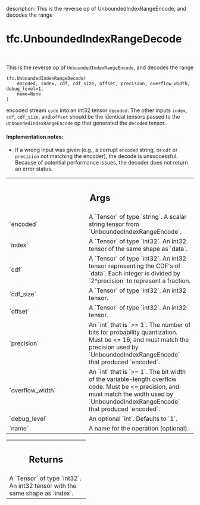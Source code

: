 description: This is the reverse op of UnboundedIndexRangeEncode, and decodes the range

<div itemscope itemtype="http://developers.google.com/ReferenceObject">
<meta itemprop="name" content="tfc.UnboundedIndexRangeDecode" />
<meta itemprop="path" content="Stable" />
</div>

# tfc.UnboundedIndexRangeDecode

<!-- Insert buttons and diff -->

<table class="tfo-notebook-buttons tfo-api nocontent" align="left">

</table>



This is the reverse op of `UnboundedIndexRangeEncode`, and decodes the range

<pre class="devsite-click-to-copy prettyprint lang-py tfo-signature-link">
<code>tfc.UnboundedIndexRangeDecode(
    encoded, index, cdf, cdf_size, offset, precision, overflow_width, debug_level=1,
    name=None
)
</code></pre>



<!-- Placeholder for "Used in" -->

encoded stream `code` into an int32 tensor `decoded`. The other inputs `index`,
`cdf`, `cdf_size`, and `offset` should be the identical tensors passed to the
`UnboundedIndexRangeEncode` op that generated the `decoded` tensor.

#### Implementation notes:



- If a wrong input was given (e.g., a corrupt `encoded` string, or `cdf` or
`precision` not matching the encoder), the decode is unsuccessful. Because of
potential performance issues, the decoder does not return an error status.

<!-- Tabular view -->
 <table class="responsive fixed orange">
<colgroup><col width="214px"><col></colgroup>
<tr><th colspan="2"><h2 class="add-link">Args</h2></th></tr>

<tr>
<td>
`encoded`
</td>
<td>
A `Tensor` of type `string`.
A scalar string tensor from `UnboundedIndexRangeEncode`.
</td>
</tr><tr>
<td>
`index`
</td>
<td>
A `Tensor` of type `int32`.
An int32 tensor of the same shape as `data`.
</td>
</tr><tr>
<td>
`cdf`
</td>
<td>
A `Tensor` of type `int32`.
An int32 tensor representing the CDF's of `data`. Each integer is divided
by `2^precision` to represent a fraction.
</td>
</tr><tr>
<td>
`cdf_size`
</td>
<td>
A `Tensor` of type `int32`. An int32 tensor.
</td>
</tr><tr>
<td>
`offset`
</td>
<td>
A `Tensor` of type `int32`. An int32 tensor.
</td>
</tr><tr>
<td>
`precision`
</td>
<td>
An `int` that is `>= 1`.
The number of bits for probability quantization. Must be <= 16, and
must match the precision used by `UnboundedIndexRangeEncode` that produced
`encoded`.
</td>
</tr><tr>
<td>
`overflow_width`
</td>
<td>
An `int` that is `>= 1`.
The bit width of the variable-length overflow code. Must be <=
precision, and must match the width used by `UnboundedIndexRangeEncode` that
produced `encoded`.
</td>
</tr><tr>
<td>
`debug_level`
</td>
<td>
An optional `int`. Defaults to `1`.
</td>
</tr><tr>
<td>
`name`
</td>
<td>
A name for the operation (optional).
</td>
</tr>
</table>



<!-- Tabular view -->
 <table class="responsive fixed orange">
<colgroup><col width="214px"><col></colgroup>
<tr><th colspan="2"><h2 class="add-link">Returns</h2></th></tr>
<tr class="alt">
<td colspan="2">
A `Tensor` of type `int32`.
An int32 tensor with the same shape as `index`.
</td>
</tr>

</table>

